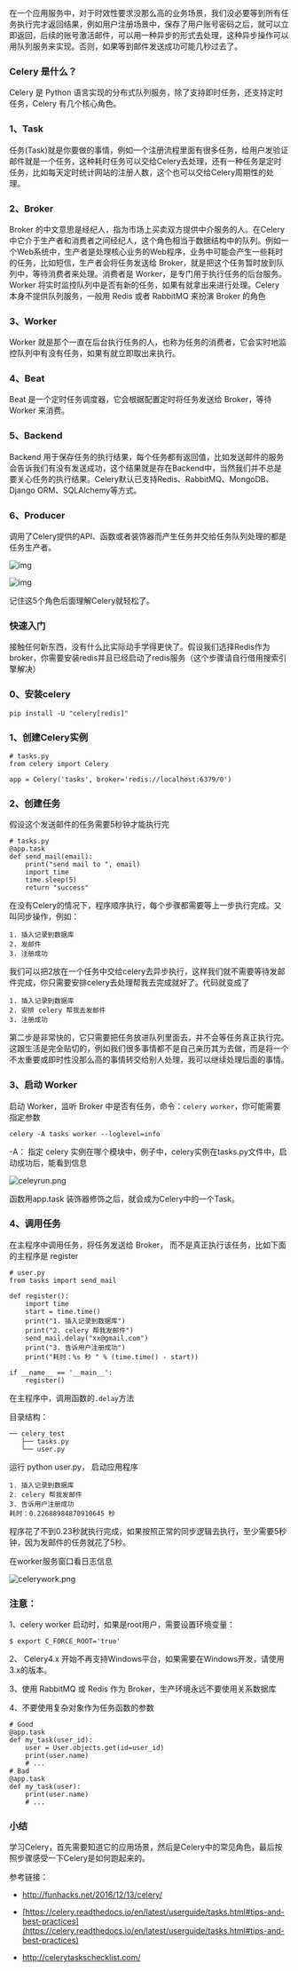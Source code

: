 在一个应用服务中，对于时效性要求没那么高的业务场景，我们没必要等到所有任务执行完才返回结果，例如用户注册场景中，保存了用户账号密码之后，就可以立即返回，后续的账号激活邮件，可以用一种异步的形式去处理，这种异步操作可以用队列服务来实现。否则，如果等到邮件发送成功可能几秒过去了。

### Celery 是什么？

Celery 是 Python 语言实现的分布式队列服务，除了支持即时任务，还支持定时任务，Celery 有几个核心角色。

### 1、Task

任务(Task)就是你要做的事情，例如一个注册流程里面有很多任务，给用户发验证邮件就是一个任务，这种耗时任务可以交给Celery去处理，还有一种任务是定时任务，比如每天定时统计网站的注册人数，这个也可以交给Celery周期性的处理。

### 2、Broker

Broker 的中文意思是经纪人，指为市场上买卖双方提供中介服务的人。在Celery中它介于生产者和消费者之间经纪人，这个角色相当于数据结构中的队列。例如一个Web系统中，生产者是处理核心业务的Web程序，业务中可能会产生一些耗时的任务，比如短信，生产者会将任务发送给 Broker，就是把这个任务暂时放到队列中，等待消费者来处理。消费者是 Worker，是专门用于执行任务的后台服务。Worker 将实时监控队列中是否有新的任务，如果有就拿出来进行处理。Celery 本身不提供队列服务，一般用 Redis 或者 RabbitMQ 来扮演 Broker 的角色

### 3、Worker

Worker 就是那个一直在后台执行任务的人，也称为任务的消费者，它会实时地监控队列中有没有任务，如果有就立即取出来执行。

### 4、Beat

Beat 是一个定时任务调度器，它会根据配置定时将任务发送给 Broker，等待 Worker 来消费。

### 5、Backend

Backend 用于保存任务的执行结果，每个任务都有返回值，比如发送邮件的服务会告诉我们有没有发送成功，这个结果就是存在Backend中，当然我们并不总是要关心任务的执行结果。Celery默认已支持Redis、RabbitMQ、MongoDB、Django ORM、SQLAlchemy等方式。

### 6、Producer

调用了Celery提供的API、函数或者装饰器而产生任务并交给任务队列处理的都是任务生产者。

![img](celery%E7%AC%94%E8%AE%B0.assets/bed316c5eeffaea1e09eff340be15361_hd.png)

![img](celery%E7%AC%94%E8%AE%B0.assets/584bbf78e1783.png)

记住这5个角色后面理解Celery就轻松了。

### 快速入门

接触任何新东西，没有什么比实际动手学得更快了。假设我们选择Redis作为broker，你需要安装redis并且已经启动了redis服务（这个步骤请自行借用搜索引擎解决）

### 0、安装celery

```
pip install -U "celery[redis]"
```

### 1、创建Celery实例

```
# tasks.py
from celery import Celery

app = Celery('tasks', broker='redis://localhost:6379/0')
```

### 2、创建任务

假设这个发送邮件的任务需要5秒钟才能执行完

```
# tasks.py
@app.task
def send_mail(email):
    print("send mail to ", email)
    import time
    time.sleep(5)
    return "success"
```

在没有Celery的情况下，程序顺序执行，每个步骤都需要等上一步执行完成。又叫同步操作，例如：

```
1. 插入记录到数据库
2. 发邮件
3. 注册成功
```

我们可以把2放在一个任务中交给celery去异步执行，这样我们就不需要等待发邮件完成，你只需要安排celery去处理帮我去完成就好了。代码就变成了

```
1. 插入记录到数据库
2. 安排 celery 帮我去发邮件
3. 注册成功
```

第二步是非常快的，它只需要把任务放进队列里面去，并不会等任务真正执行完。这跟生活是完全贴切的，例如我们很多事情都不是自己亲历其为去做，而是将一个不太重要或即时性没那么高的事情转交给别人处理，我可以继续处理后面的事情。

### 3、启动 Worker

启动 Worker，监听 Broker 中是否有任务，命令：`celery worker`，你可能需要指定参数

```
celery -A tasks worker --loglevel=info
```

-A： 指定 celery 实例在哪个模块中，例子中，celery实例在tasks.py文件中，启动成功后，能看到信息

![celeyrun.png](celery%E7%AC%94%E8%AE%B0.assets/celeyrun.png)

函数用app.task 装饰器修饰之后，就会成为Celery中的一个Task。

### 4、调用任务

在主程序中调用任务，将任务发送给 Broker， 而不是真正执行该任务，比如下面的主程序是 register

```
# user.py
from tasks import send_mail

def register():
    import time
    start = time.time()
    print("1. 插入记录到数据库")
    print("2. celery 帮我发邮件")
    send_mail.delay("xx@gmail.com")
    print("3. 告诉用户注册成功")
    print("耗时：%s 秒 " % (time.time() - start))

if __name__ == '__main__':
    register()
```

在主程序中，调用函数的`.delay`方法

目录结构：

```
── celery_test
   ├── tasks.py
   └── user.py
```

运行 python user.py， 启动应用程序

```
1. 插入记录到数据库
2. celery 帮我发邮件
3. 告诉用户注册成功
耗时：0.22688984870910645 秒 
```

程序花了不到0.23秒就执行完成，如果按照正常的同步逻辑去执行，至少需要5秒钟，因为发邮件的任务就花了5秒。

在worker服务窗口看日志信息

![celerywork.png](celery%E7%AC%94%E8%AE%B0.assets/celerywork.png)

### 注意：

1、celery worker 启动时，如果是root用户，需要设置环境变量：

```
$ export C_FORCE_ROOT='true'
```

2、 Celery4.x 开始不再支持Windows平台，如果需要在Windows开发，请使用3.x的版本。

3、使用 RabbitMQ 或 Redis 作为 Broker，生产环境永远不要使用关系数据库

4、不要使用复杂对象作为任务函数的参数

```
# Good
@app.task
def my_task(user_id):
    user = User.objects.get(id=user_id)
    print(user.name)
    # ...
# Bad
@app.task
def my_task(user):
    print(user.name)
    # ...
```

### 小结

学习Celery，首先需要知道它的应用场景，然后是Celery中的常见角色，最后按照步骤感受一下Celery是如何跑起来的。

参考链接：

- http://funhacks.net/2016/12/13/celery/

- [https://celery.readthedocs.io/en/latest/userguide/tasks.html#tips-and-best-practices](https://celery.readthedocs.io/en/latest/userguide/tasks.html#tips-and-best-practices)

- http://celerytaskschecklist.com/

  